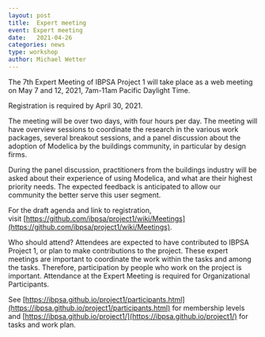 ```yaml
---
layout: post
title:  Expert meeting
event: Expert meeting
date:   2021-04-26
categories: news
type: workshop
author: Michael Wetter
---
```


The 7th Expert Meeting of IBPSA Project 1 will take place as a web meeting on May 7 and 12, 2021, 7am-11am Pacific Daylight Time.

Registration is required by April 30, 2021.

<!--excerpt-->

The meeting will be over two days, with four hours per day. The meeting will have overview sessions to coordinate the research in the various work packages, several breakout sessions, and a panel discussion about the
adoption of Modelica by the buildings community, in particular by design firms.

During the panel discussion, practitioners from the buildings industry will
be asked about their experience of using Modelica, and what are their highest priority needs.
The expected feedback is anticipated to allow our community the better serve this user segment.

For the draft agenda and link to registration, visit [https://github.com/ibpsa/project1/wiki/Meetings](https://github.com/ibpsa/project1/wiki/Meetings).

Who should attend? Attendees are expected to have contributed to IBPSA Project 1, or plan to make contributions to the project. These expert meetings are important to coordinate the work within the tasks and among the tasks. Therefore, participation by people who work on the project is important. Attendance at the Expert Meeting is required for Organizational Participants.

See [https://ibpsa.github.io/project1/participants.html](https://ibpsa.github.io/project1/participants.html) for membership levels and
[https://ibpsa.github.io/project1/](https://ibpsa.github.io/project1/) for tasks and work plan.
